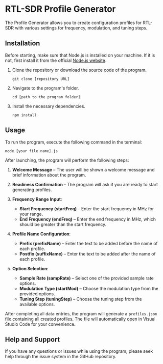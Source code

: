 # RTL-SDR Profile Generator

The Profile Generator allows you to create configuration profiles for RTL-SDR with various settings for frequency, modulation, and tuning steps.

## Installation

Before starting, make sure that Node.js is installed on your machine. If it is not, first install it from the official [Node.js website](https://nodejs.org/).

1. Clone the repository or download the source code of the program.

   ```
   git clone [repository URL]
   ```

2. Navigate to the program's folder.

   ```
   cd [path to the program folder]
   ```

3. Install the necessary dependencies.

   ```
   npm install
   ```

## Usage

To run the program, execute the following command in the terminal:

```
node [your file name].js
```

After launching, the program will perform the following steps:

1. **Welcome Message** – The user will be shown a welcome message and brief information about the program.

2. **Readiness Confirmation** – The program will ask if you are ready to start generating profiles.

3. **Frequency Range Input**:
   - **Start Frequency (startFreq)** – Enter the start frequency in MHz for your range.
   - **End Frequency (endFreq)** – Enter the end frequency in MHz, which should be greater than the start frequency.

4. **Profile Name Configuration**:
   - **Prefix (prefixName)** – Enter the text to be added before the name of each profile.
   - **Postfix (suffixName)** – Enter the text to be added after the name of each profile.

5. **Option Selection**:
   - **Sample Rate (sampRate)** – Select one of the provided sample rate options.
   - **Modulation Type (startMod)** – Choose the modulation type from the provided options.
   - **Tuning Step (tuningStep)** – Choose the tuning step from the available options.

After completing all data entries, the program will generate a `profiles.json` file containing all created profiles. The file will automatically open in Visual Studio Code for your convenience.

## Help and Support

If you have any questions or issues while using the program, please seek help through the issue system in the GitHub repository.